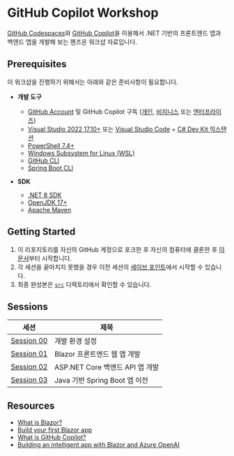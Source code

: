 # GitHub Copilot Workshop

[GitHub Codespaces](https://docs.github.com/ko/codespaces/overview)와 [GitHub Copilot](https://docs.github.com/ko/copilot/overview-of-github-copilot/about-github-copilot-business)을 이용해서 .NET 기반의 프론트엔드 앱과 백엔드 앱을 개발해 보는 핸즈온 워크샵 자료입니다.

<!-- ![Overall Architecture](./docs/images/99-architecture.png) -->

## Prerequisites

이 워크샵을 진행하기 위해서는 아래와 같은 준비사항이 필요합니다.

- **개발 도구**
  - [GitHub Account](https://github.com/signup) 및 GitHub Copilot 구독 ([개인](https://docs.github.com/ko/copilot/overview-of-github-copilot/about-github-copilot-individual), [비지니스](https://docs.github.com/ko/copilot/overview-of-github-copilot/about-github-copilot-business) 또는 [엔터프라이즈](https://docs.github.com/ko/copilot/github-copilot-enterprise/overview/about-github-copilot-enterprise))
  - [Visual Studio 2022 17.10+](https://visualstudio.microsoft.com/?WT.mc_id=dotnet-121695-juyoo) 또는 [Visual Studio Code](https://code.visualstudio.com/?WT.mc_id=dotnet-121695-juyoo) + [C# Dev Kit 익스텐션](https://marketplace.visualstudio.com/items?itemName=ms-dotnettools.csdevkit&WT.mc_id=dotnet-121695-juyoo)
  - [PowerShell 7.4+](https://learn.microsoft.com/ko-kr/powershell/scripting/install/installing-powershell?WT.mc_id=dotnet-121695-juyoo)
  - [Windows Subsystem for Linux (WSL)](https://learn.microsoft.com/ko-kr/windows/wsl/about?WT.mc_id=dotnet-121695-juyoo)
  - [GitHub CLI](https://cli.github.com/)
  - [Spring Boot CLI](https://docs.spring.io/spring-boot/installing.html#getting-started.installing.cli)

- **SDK**
  - [.NET 8 SDK](https://dotnet.microsoft.com/ko-kr/download/dotnet/8.0?WT.mc_id=dotnet-121695-juyoo)
  - [OpenJDK 17+](https://learn.microsoft.com/ko-kr/java/openjdk/download?WT.mc_id=dotnet-121695-juyoo)
  - [Apache Maven](https://maven.apache.org/download.cgi)

## Getting Started

1. 이 리포지토리를 자신의 GitHub 계정으로 포크한 후 자신의 컴퓨터에 클론한 후 [이 문서](./docs/00-setup.md)부터 시작합니다.
2. 각 세션을 끝마치지 못했을 경우 이전 세션의 [세이브 포인트](./save-points)에서 시작할 수 있습니다.
3. 최종 완성본은 [`src`](./src) 디렉토리에서 확인할 수 있습니다.

## Sessions

| 세션                                            | 제목                                           |
|-------------------------------------------------|------------------------------------------------|
| [Session 00](./docs/00-setup.md)                | 개발 환경 설정                                 |
| [Session 01](./docs/01-blazor-frontend.md)      | Blazor 프론트엔드 웹 앱 개발                   |
| [Session 02](./docs/02-aspnet-core-backend.md)  | ASP.NET Core 백엔드 API 앱 개발                |
| [Session 03](./docs/03-spring-boot-backend.md)  | Java 기반 Spring Boot 앱 이전                  |

## Resources

- [What is Blazor?](https://learn.microsoft.com/ko-kr/aspnet/core/blazor?WT.mc_id=dotnet-121695-juyoo)
- [Build your first Blazor app](https://dotnet.microsoft.com/ko-kr/apps/aspnet/web-apps/blazor?WT.mc_id=dotnet-121695-juyoo)
- [What is GitHub Copilot?](https://docs.github.com/ko/copilot)
- [Building an intelligent app with Blazor and Azure OpenAI](https://www.youtube.com/watch?v=TH12YSLLe9E&t=8464s)
